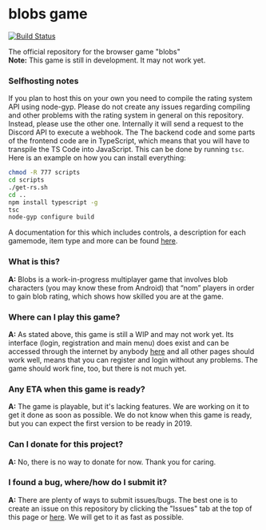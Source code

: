 # blobs game

[![Build Status](https://travis-ci.org/blobs-io/blobsgame.svg?branch=master)](https://travis-ci.org/blobs-io/blobsgame)

The official repository for the browser game "blobs"<br/>
**Note:** This game is still in development. It may not work yet. <br />
### Selfhosting notes
If you plan to host this on your own you need to compile the rating system API using node-gyp. Please do not create any issues regarding compiling and other problems with the rating system in general on this repository. Instead, please use the other one.
Internally it will send a request to the Discord API to execute a webhook. The 
The backend code and some parts of the frontend code are in TypeScript, which means that you will have to transpile the TS Code into JavaScript. This can be done by running `tsc`. Here is an example on how you can install everything:<br/>
```sh
chmod -R 777 scripts
cd scripts
./get-rs.sh
cd ..
npm install typescript -g
tsc
node-gyp configure build
```

A documentation for this which includes controls, a description for each gamemode, item type and more can be found [here](https://docs.blobs-game.com).

### What is this?
__A:__ Blobs is a work-in-progress multiplayer game that involves blob characters (you may know these from Android) that “nom” players in order to gain blob rating, which shows how skilled you are at the game.

### Where can I play this game?
__A:__ As stated above, this game is still a WIP and may not work yet. Its interface (login, registration and main menu) does exist and can be accessed through the internet by anybody [here](http://www.blobs-game.com) and all other pages should work well, means that you can register and login without any problems. The game should work fine, too, but there is not much yet.

### Any ETA when this game is ready?
__A:__ The game is playable, but it's lacking features. We are working on it to get it done as soon as possible. We do not know when this game is ready, but you can expect the first version to be ready in 2019.

### Can I donate for this project?
__A:__ No, there is no way to donate for now. Thank you for caring.

### I found a bug, where/how do I submit it?
__A:__ There are plenty of ways to submit issues/bugs. The best one is to create an issue on this repository by clicking the "Issues" tab at the top of this page or [here](https://github.com/blobs-io/blobsgame/issues/new). We will get to it as fast as possible. 
